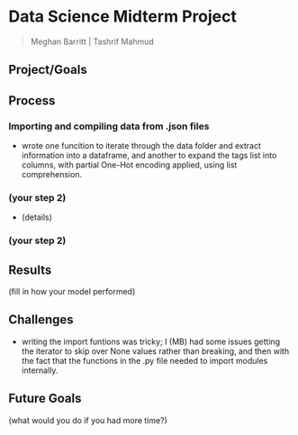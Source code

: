 # Data Science Midterm Project
> Meghan Barritt | Tashrif Mahmud

## Project/Goals

## Process
### Importing and compiling data from .json files
- wrote one funcition to iterate through the data folder and extract information into a dataframe, and another to expand the tags list into columns, with partial One-Hot encoding applied, using list comprehension. 

### (your step 2)
- (details)
### (your step 2)

## Results
(fill in how your model performed)

## Challenges 
- writing the import funtions was tricky; I (MB) had some issues getting the iterator to skip over None values rather than breaking, and then with the fact that the functions in the .py file needed to import modules internally. 

## Future Goals
(what would you do if you had more time?)
